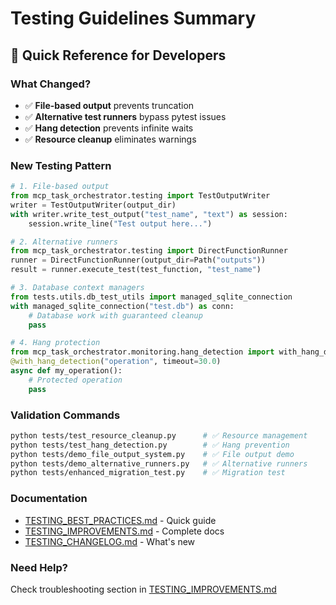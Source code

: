 # Testing Guidelines Summary

## 🎯 Quick Reference for Developers

### **What Changed?**
- ✅ **File-based output** prevents truncation
- ✅ **Alternative test runners** bypass pytest issues  
- ✅ **Hang detection** prevents infinite waits
- ✅ **Resource cleanup** eliminates warnings

### **New Testing Pattern**
```python
# 1. File-based output
from mcp_task_orchestrator.testing import TestOutputWriter
writer = TestOutputWriter(output_dir)
with writer.write_test_output("test_name", "text") as session:
    session.write_line("Test output here...")

# 2. Alternative runners
from mcp_task_orchestrator.testing import DirectFunctionRunner
runner = DirectFunctionRunner(output_dir=Path("outputs"))
result = runner.execute_test(test_function, "test_name")

# 3. Database context managers
from tests.utils.db_test_utils import managed_sqlite_connection
with managed_sqlite_connection("test.db") as conn:
    # Database work with guaranteed cleanup
    pass

# 4. Hang protection
from mcp_task_orchestrator.monitoring.hang_detection import with_hang_detection
@with_hang_detection("operation", timeout=30.0)
async def my_operation():
    # Protected operation
    pass
```

### **Validation Commands**
```bash
python tests/test_resource_cleanup.py      # ✅ Resource management
python tests/test_hang_detection.py        # ✅ Hang prevention  
python tests/demo_file_output_system.py    # ✅ File output demo
python tests/demo_alternative_runners.py   # ✅ Alternative runners
python tests/enhanced_migration_test.py    # ✅ Migration test
```

### **Documentation**
- [TESTING_BEST_PRACTICES.md](docs/TESTING_BEST_PRACTICES.md) - Quick guide
- [TESTING_IMPROVEMENTS.md](docs/TESTING_IMPROVEMENTS.md) - Complete docs
- [TESTING_CHANGELOG.md](TESTING_CHANGELOG.md) - What's new

### **Need Help?**
Check troubleshooting section in [TESTING_IMPROVEMENTS.md](docs/TESTING_IMPROVEMENTS.md)
